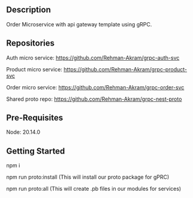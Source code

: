 ## Description

Order Microservice with api gateway template using gRPC.

## Repositories

Auth micro service: https://github.com/Rehman-Akram/grpc-auth-svc

Product micro service: https://github.com/Rehman-Akram/grpc-product-svc

Order micro service: https://github.com/Rehman-Akram/grpc-order-svc

Shared proto repo: https://github.com/Rehman-Akram/grpc-nest-proto

## Pre-Requisites

Node: 20.14.0

## Getting Started

npm i

npm run proto:install (This will install our proto package for gPRC)

npm run proto:all (This will create .pb files in our modules for services)
